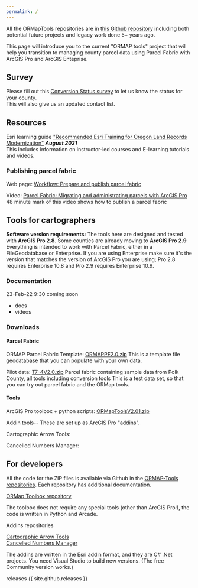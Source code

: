 ```yaml
---
permalink: /
---
```

All the ORMapTools repositories are in
[this Github repository](https://github.com/ORMAPTools)
including both potential future projects and legacy work done 5+ years ago.

This page will introduce you to the current "ORMAP tools" project that will help you 
transition to managing county parcel data using Parcel Fabric with ArcGIS Pro and ArcGIS Enteprise.

## Survey

Please fill out this [Conversion Status survey](https://docs.google.com/forms/d/e/1FAIpQLScLnnL2K0-6XgkTuEsw7QQ-Sx-LXNLE1jY4Y5ATNiESmDRE_A/viewform?vc=0&c=0&w=1&flr=0&pli=1&fbzx=5578410564896297533")
to let us know the status for your county.  
This will also give us an updated contact list.

## Resources

Esri learning guide ["Recommended Esri Training for Oregon Land Records Modernization"](docs/ArcGIS%20Training%20Plan%20For%20ORMAP%20for%20JS_edit.pdf) ***August 2021***  
This includes information on instructor-led courses and E-learning tutorials and videos.

### Publishing parcel fabric

Web page: [Workflow: Prepare and publish parcel fabric
](https://pro.arcgis.com/en/pro-app/latest/help/data/parcel-editing/workflow-publishpf.htm)

Video: [Parcel Fabric: Migrating and administrating parcels with ArcGIS Pro](https://www.esri.com/videos/watch?videoid=zvTSIHKHC54&title=parcel-fabric-migrating-and-administrating-parcels-with-arcgis-pro)  
48 minute mark of this video shows how to publish a parcel fabric  

## Tools for cartographers

**Software version requirements:** 
The tools here are designed and tested with **ArcGIS Pro 2.8**.
Some counties are already moving to **ArcGIS Pro 2.9**
Everything is intended to work with Parcel Fabric, either in a FileGeodatabase or Enterprise.
If you are using Enterprise make sure it's the version that matches the version of ArcGIS Pro you are using; Pro 2.8 requires Enterprise 10.8 and Pro 2.9 requires Enterprise 10.9.

### Documentation

23-Feb-22 9:30 coming soon

* docs
* videos
    
### Downloads

#### Parcel Fabric

ORMAP Parcel Fabric Template: [ORMAPPF2.0.zip](assets/ORMAPPF2.0.zip) This is a template file geodatabase that you can populate with your own data. 

Pilot data: [T7-4V2.0.zip](assets/T7-4V2.0.zip) Parcel fabric containing sample data from Polk County, all tools including conversion tools
This is a test data set, so that you can try out parcel fabric and the ORMap tools.

#### Tools

ArcGIS Pro toolbox + python scripts:  [ORMapToolsV2.01.zip](assets/ORMAPToolsV2.01.zip)

Addin tools-- These are set up as ArcGIS Pro "addins".

Cartographic Arrow Tools: 

Cancelled Numbers Manager: 

## For developers

All the code for the ZIP files is available via Github in the [ORMAP-Tools repositories](https://github.com/ORMAPtools).
Each repository has additional documentation.

[ORMap Toolbox repository](https://github.com/ORMAPtools/ORMAP-Tools)

The toolbox does not require any special tools (other than ArcGIS Pro!), the code is written in Python and Arcade.

Addins repositories

[Cartographic Arrow Tools](https://github.com/ORMAPtools/ArrowTools)  
[Cancelled Numbers Manager](https://github.com/ORMAPtools/CancelledNumbersManager)

The addins are written in the Esri addin format, and they are C# .Net projects.
You need Visual Studio to build new versions. (The free Community version works.)

releases {{ site.github.releases }}